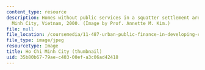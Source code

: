 ```yaml
---
content_type: resource
description: Homes without public services in a squatter settlement area of Ho Chi
  Minh City, Vietnam, 2000. (Image by Prof. Annette M. Kim.)
file: null
file_location: /coursemedia/11-487-urban-public-finance-in-developing-countries-fall-2004/35b80b6779aec40300efa3c06ad42418_11-487f04-th.jpg
file_type: image/jpeg
resourcetype: Image
title: Ho Chi Minh City (thumbnail)
uid: 35b80b67-79ae-c403-00ef-a3c06ad42418
---
```

